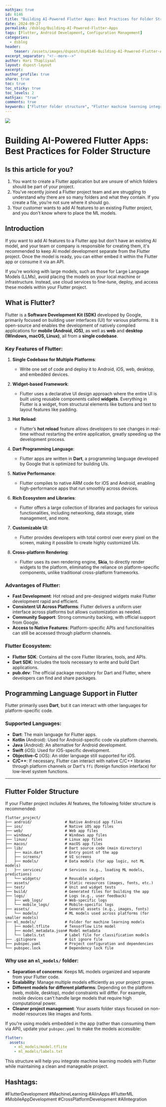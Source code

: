 ```yaml
---
mathjax: true
id: 6146
title: "Building AI-Powered Flutter Apps: Best Practices for Folder Structure"
date: 2024-09-27
permalink: /dsblog/Building-AI-Powered-Flutter-Apps
tags: [Flutter, Android Development, Configuration Management]
categories:
  - dsblog
header:
    teaser: /assets/images/dspost/dsp6146-Building-AI-Powered-Flutter-Apps.jpg
excerpt_separator: "<!--more-->"   
author: Hari Thapliyaal   
layout: dspost-layout   
excerpt:   
author_profile: true   
share: true   
toc: true   
toc_sticky: true 
toc_levels: 2
mathjax: "true"
comments: true
keywords: ["Flutter folder structure", "Flutter machine learning integration", "AI in Flutter apps", "Organize Flutter projects", "Flutter ML models best practices", "TensorFlow Lite in Flutter", "Flutter project structure for AI"]
---
```


![]( /assets/images/dspost/dsp6146-Building-AI-Powered-Flutter-Apps.jpg)

# Building AI-Powered Flutter Apps: Best Practices for Folder Structure

## Is this article for you?

1. You want to create a Flutter application but are unsure of which folders should be part of your project.
2. You’ve recently joined a Flutter project team and are struggling to understand why there are so many folders and what they contain. If you create a file, you’re not sure where it should go.
3. Your customer wants to add AI features to an existing Flutter project, and you don’t know where to place the ML models.

## Introduction

If you want to add AI features to a Flutter app but don't have an existing AI model, and your team or company is responsible for creating them, it's recommended to keep AI model development separate from the Flutter project. Once the model is ready, you can either embed it within the Flutter app or consume it via an API.

If you're working with large models, such as those for Large Language Models (LLMs), avoid placing the models on your local machine or infrastructure. Instead, use cloud services to fine-tune, deploy, and access these models within your Flutter project.

## What is Flutter?

Flutter is a **Software Development Kit (SDK)** developed by Google, primarily focused on building user interfaces (UI) for various platforms. It is open-source and enables the development of natively compiled applications for **mobile (Android, iOS)**, as well as **web** and **desktop (Windows, macOS, Linux)**, all from a **single codebase**.

### Key Features of Flutter:

1. **Single Codebase for Multiple Platforms**:
   - Write one set of code and deploy it to Android, iOS, web, desktop, and embedded devices.

2. **Widget-based Framework**:
   - Flutter uses a declarative UI design approach where the entire UI is built using reusable components called **widgets**. Everything in Flutter is a widget, from structural elements like buttons and text to layout features like padding.

3. **Hot Reload**:
   - Flutter’s **hot reload** feature allows developers to see changes in real-time without restarting the entire application, greatly speeding up the development process.

4. **Dart Programming Language**:
   - Flutter apps are written in **Dart**, a programming language developed by Google that is optimized for building UIs.

5. **Native Performance**:
   - Flutter compiles to native ARM code for iOS and Android, enabling high-performance apps that run smoothly across devices.

6. **Rich Ecosystem and Libraries**:
   - Flutter offers a large collection of libraries and packages for various functionalities, including networking, data storage, state management, and more.

7. **Customizable UI**:
   - Flutter provides developers with total control over every pixel on the screen, making it possible to create highly customized UIs.

8. **Cross-platform Rendering**:
   - Flutter uses its own rendering engine, **Skia**, to directly render widgets to the platform, eliminating the reliance on platform-specific components, unlike traditional cross-platform frameworks.

### Advantages of Flutter:

- **Fast Development**: Hot reload and pre-designed widgets make Flutter development rapid and efficient.
- **Consistent UI Across Platforms**: Flutter delivers a uniform user interface across platforms but allows customization as needed.
- **Community Support**: Strong community backing, with official support from Google.
- **Access to Native Features**: Platform-specific APIs and functionalities can still be accessed through platform channels.

### Flutter Ecosystem:

- **Flutter SDK**: Contains all the core Flutter libraries, tools, and APIs.
- **Dart SDK**: Includes the tools necessary to write and build Dart applications.
- **pub.dev**: The official package repository for Dart and Flutter, where developers can find and share packages.

## Programming Language Support in Flutter

Flutter primarily uses **Dart**, but it can interact with other languages for platform-specific code.

### Supported Languages:

- **Dart**: The main language for Flutter apps.
- **Kotlin** (Android): Used for Android-specific code via platform channels.
- **Java** (Android): An alternative for Android development.
- **Swift** (iOS): Used for iOS-specific development.
- **Objective-C** (iOS): An older language still supported for iOS.
- **C/C++**: If necessary, Flutter can interact with native C/C++ libraries through platform channels or Dart's `ffi` (foreign function interface) for low-level system functions.

---

## Flutter Folder Structure

If your Flutter project includes AI features, the following folder structure is recommended:

```
flutter_project/
├── android/               # Native Android app files
├── ios/                   # Native iOS app files
├── web/                   # Web app files
├── windows/               # Windows app files
├── linux/                 # Linux app files
├── macos/                 # macOS app files
├── lib/                   # Dart source code (main directory)
│   ├── main.dart          # Entry point of the app
│   ├── screens/           # UI screens
│   ├── models/            # Data models (for app logic, not ML models)
│   ├── services/          # Services (e.g., loading ML models, predictions)
│   └── widgets/           # Reusable widgets
├── assets/                # Static resources (images, fonts, etc.)
├── test/                  # Unit and widget tests
├── build/                 # Generated files for building the app
├── logs/                  # Logs (e.g., user feedback)
│   ├── web_logs/          # Web-specific logs
│   └── mobile_logs/       # Mobile-specific logs
├── assets/                # General assets (e.g., images, fonts)
│   └── models/            # ML models used across platforms (for smaller models)
├── ml_models/             # Folder for machine learning models
│   ├── model.tflite       # TensorFlow Lite model
│   ├── model_metadata.json# Model metadata
│   └── labels.txt         # Label file for classification models
├── .gitignore             # Git ignore file
├── pubspec.yaml           # Project configuration and dependencies
└── pubspec.lock           # Dependency lock file
```

### Why use an `ml_models/` folder:

- **Separation of concerns**: Keeps ML models organized and separate from your Flutter code.
- **Scalability**: Manage multiple models efficiently as your project grows.
- **Different models for different platforms**: Depending on the platform (web, mobile, desktop), model constraints will differ. For example, mobile devices can’t handle large models that require high computational power.
- **Cleaner project management**: Your assets folder stays focused on non-model resources like images and fonts.

If you're using models embedded in the app (rather than consuming them via API), update your `pubspec.yaml` to make the models accessible:

```yaml
flutter:
  assets:
    - ml_models/model.tflite
    - ml_models/labels.txt
```

This structure will help you integrate machine learning models with Flutter while maintaining a clean and manageable project.

## Hashtags:
#FlutterDevelopment
#MachineLearning
#AIinApps
#FlutterML
#MobileAppDevelopment
#CrossPlatformDevelopment
#AIIntegration